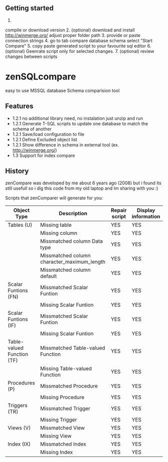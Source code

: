 Getting started 
---------------
1. 
compile or download version
2. (optional) 
download and install <a href="http://winmerge.org/" >http://winmerge.org/</a>
adjust proper folder path 
3.
provide or paste connection strings
4.
go to tab compare database schema select "Start Compare"
5.
copy paste generated script to your favourite sql editor
6. (optional)
Geenrate script only for selected changes.
7. (optional)
review changes between scripts


zenSQLcompare
=============
easy to use MSSQL database Schema comparision tool


Features
---------
- 1.2.1 no additional library need, no instalation just unzip and run
- 1.2.1 Generate T-SQL scripts to update one database to match the schema of another
- 1.2.1 Save/load configuration to file
- 1.2.1 Define Excluded object list
- 1.2.1 Show difference in schema in external tool (ex. <a href="http://winmerge.org/" >http://winmerge.org/</a>)
- 1.3 Support for index compare

History
-------
zenCompare was developed by me about 6 years ago (2008) but i found its still usefull so i dig this code from my old laptop and Im sharing with you :)


Scripts that zenComparer will generate for you:
           
<table>
  <thead>
    <tr>
      <th>Object Type</th>
      <th>Description</th>
      <th>Repair script</th>
      <th>Display information</th>
    </tr>
  </thead>
  <tbody>
    <tr>
      <td>Tables (U)</td>
      <td>Missing table</td>
      <td>YES</td>
      <td>YES</td>
    </tr>
    <tr>
      <td></td>
      <td>Missing column</td>
      <td>YES</td>
      <td>YES</td>
    </tr>
    <tr>
      <td></td>
      <td>Missmatched column Data type</td>
      <td>YES</td>
      <td>YES</td>
    </tr>
    <tr>
      <td></td>
      <td>Missmatched column character_maximum_length</td>
      <td>YES</td>
      <td>YES</td>
    </tr>
    <tr>
      <td></td>
      <td>Missmatched column default</td>
      <td>YES</td>
      <td>YES</td>
    </tr>
    <tr>
      <td>Scalar Funtions (FN)</td>
      <td>Missmatched Scalar Funtion</td>
      <td>YES</td>
      <td>
        <p>YES</p>
      </td>
    </tr>
    <tr>
      <td></td>
      <td>Missing Scalar Funtion</td>
      <td>YES</td>
      <td>YES</td>
    </tr>
    <tr>
      <td>Scalar Funtions (IF)</td>
      <td>Missmatched Scalar Funtion</td>
      <td>YES</td>
      <td>YES</td>
    </tr>
    <tr>
      <td></td>
      <td>Missing Scalar Funtion</td>
      <td>YES</td>
      <td>YES</td>
    </tr>
    <tr>
      <td>Table-valued Function (TF)</td>
      <td>Missmatched Table-valued Function</td>
      <td>YES</td>
      <td>YES</td>
    </tr>
    <tr>
      <td></td>
      <td>Missing Table-valued Function</td>
      <td>YES</td>
      <td>YES</td>
    </tr>
    <tr>
      <td>Procedures (P)</td>
      <td>Missmatched Procedure</td>
      <td>YES</td>
      <td>YES</td>
    </tr>
    <tr>
      <td></td>
      <td>Missing Procedure</td>
      <td>YES</td>
      <td>YES</td>
    </tr>
    <tr>
      <td>Triggers (TR)</td>
      <td>Missmatched Trigger</td>
      <td>YES</td>
      <td>YES</td>
    </tr>
    <tr>
      <td></td>
      <td>Missing Trigger</td>
      <td>YES</td>
      <td>YES</td>
    </tr>
    <tr>
      <td>Views (V)</td>
      <td>Missmatched View</td>
      <td>YES</td>
      <td>YES</td>
    </tr>
    <tr>
      <td></td>
      <td>Missing View</td>
      <td>YES</td>
      <td>YES</td>
    </tr>
    <tr>
      <td>Index (IX)</td>
      <td>Missmatched Index</td>
      <td>YES</td>
      <td>YES</td>
    </tr>
    <tr>
      <td></td>
      <td>Missing Index</td>
      <td>YES</td>
      <td>YES</td>
    </tr>
  </tbody>
</table>
